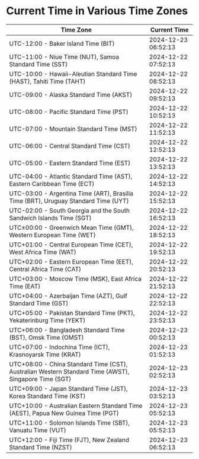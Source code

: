 # Current Time in Various Time Zones

| Time Zone | Current Time |
|-----------|--------------|
| UTC-12:00 - Baker Island Time (BIT) | 2024-12-23 06:52:13 |
| UTC-11:00 - Niue Time (NUT), Samoa Standard Time (SST) | 2024-12-22 07:52:13 |
| UTC-10:00 - Hawaii-Aleutian Standard Time (HAST), Tahiti Time (TAHT) | 2024-12-22 08:52:13 |
| UTC-09:00 - Alaska Standard Time (AKST) | 2024-12-22 09:52:13 |
| UTC-08:00 - Pacific Standard Time (PST) | 2024-12-22 10:52:13 |
| UTC-07:00 - Mountain Standard Time (MST) | 2024-12-22 11:52:13 |
| UTC-06:00 - Central Standard Time (CST) | 2024-12-22 12:52:13 |
| UTC-05:00 - Eastern Standard Time (EST) | 2024-12-22 13:52:13 |
| UTC-04:00 - Atlantic Standard Time (AST), Eastern Caribbean Time (ECT) | 2024-12-22 14:52:13 |
| UTC-03:00 - Argentina Time (ART), Brasília Time (BRT), Uruguay Standard Time (UYT) | 2024-12-22 15:52:13 |
| UTC-02:00 - South Georgia and the South Sandwich Islands Time (SGT) | 2024-12-22 16:52:13 |
| UTC±00:00 - Greenwich Mean Time (GMT), Western European Time (WET) | 2024-12-22 18:52:13 |
| UTC+01:00 - Central European Time (CET), West Africa Time (WAT) | 2024-12-22 19:52:13 |
| UTC+02:00 - Eastern European Time (EET), Central Africa Time (CAT) | 2024-12-22 20:52:13 |
| UTC+03:00 - Moscow Time (MSK), East Africa Time (EAT) | 2024-12-22 21:52:13 |
| UTC+04:00 - Azerbaijan Time (AZT), Gulf Standard Time (GST) | 2024-12-22 22:52:13 |
| UTC+05:00 - Pakistan Standard Time (PKT), Yekaterinburg Time (YEKT) | 2024-12-22 23:52:13 |
| UTC+06:00 - Bangladesh Standard Time (BST), Omsk Time (OMST) | 2024-12-23 00:52:13 |
| UTC+07:00 - Indochina Time (ICT), Krasnoyarsk Time (KRAT) | 2024-12-23 01:52:13 |
| UTC+08:00 - China Standard Time (CST), Australian Western Standard Time (AWST), Singapore Time (SGT) | 2024-12-23 02:52:13 |
| UTC+09:00 - Japan Standard Time (JST), Korea Standard Time (KST) | 2024-12-23 03:52:13 |
| UTC+10:00 - Australian Eastern Standard Time (AEST), Papua New Guinea Time (PGT) | 2024-12-23 05:52:13 |
| UTC+11:00 - Solomon Islands Time (SBT), Vanuatu Time (VUT) | 2024-12-23 05:52:13 |
| UTC+12:00 - Fiji Time (FJT), New Zealand Standard Time (NZST) | 2024-12-23 06:52:13 |
